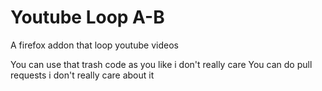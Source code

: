 # Youtube Loop A-B
 A firefox addon that loop youtube videos

 You can use that trash code as you like i don't really care
 You can do pull requests i don't really care about it
